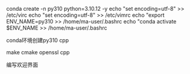 

conda create -n py310 python=3.10.12 -y
echo "set encoding=utf-8" >> /etc/virc
echo "set encoding=utf-8" >> /etc/vimrc
echo "export ENV_NAME=py310 >> /home/ma-user/.bashrc
echo "conda activate $ENV_NAME >> /home/ma-user/.bashrc


conda环境创建py310
cpp


make
cmake
openssl
cpp

编写欢迎界面